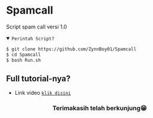 # Spamcall
Script spam call versi 1.0

<details open><summary><code>Perintah Script?</code></summary>

```bash
$ git clone https://github.com/ZynnBoy01/Spamcall
$ cd Spamcall
$ bash Run.sh
```
</details>

## Full tutorial-nya?
- Link video <code><a href="">klik disini</a></code>
<div align="center">

### Terimakasih telah berkunjung😁
</div>

